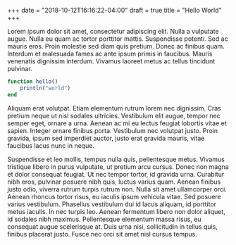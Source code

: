 +++
date = "2018-10-12T16:16:22-04:00"
draft = true
title = "Hello World"
+++

Lorem ipsum dolor sit amet, consectetur adipiscing elit. Nulla a vulputate
augue. Nulla eu quam ac tortor porttitor mattis. Suspendisse potenti. Sed ac
mauris eros. Proin molestie sed diam quis pretium. Donec ac finibus
quam. Interdum et malesuada fames ac ante ipsum primis in faucibus. Mauris
venenatis dignissim interdum. Vivamus laoreet metus ac tellus tincidunt
pulvinar.

```julia
function hello()
    println("world")
end
```

Aliquam erat volutpat. Etiam elementum rutrum lorem nec dignissim. Cras pretium
neque ut nisl sodales ultricies. Vestibulum elit augue, tempor nec semper eget,
ornare a urna. Aenean ac mi eu lectus feugiat lobortis vitae et sapien. Integer
ornare finibus porta. Vestibulum nec volutpat justo. Proin gravida, ipsum sed
imperdiet auctor, justo erat gravida mauris, vitae faucibus lacus nunc in neque.

Suspendisse et leo mollis, tempus nulla quis, pellentesque metus. Vivamus
tristique libero in purus vulputate, ut pretium arcu cursus. Donec non magna et
dolor consequat feugiat. Ut nec tempor tortor, id gravida urna. Curabitur nibh
eros, pulvinar posuere nibh quis, luctus varius quam. Aenean finibus justo odio,
viverra rutrum turpis rutrum non. Nulla sit amet ullamcorper orci. Aenean
rhoncus tortor risus, eu iaculis ipsum vehicula vitae. Sed posuere varius
vestibulum. Phasellus vestibulum dui id lacus aliquam, id porttitor metus
iaculis. In nec turpis leo. Aenean fermentum libero non dolor aliquet, id
sodales nibh maximus. Pellentesque elementum massa risus, eu consequat augue
scelerisque at. Duis urna nisi, sollicitudin in tellus quis, finibus placerat
justo. Fusce nec orci sit amet nisl cursus tempus.
